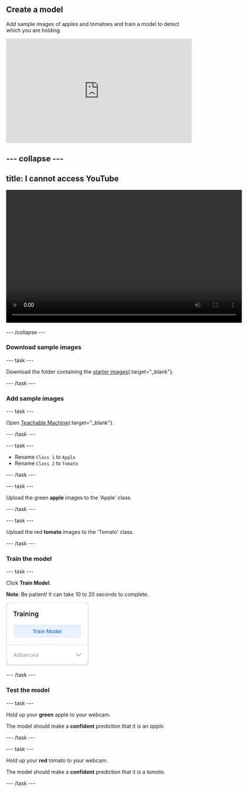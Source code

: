 ## Create a model

Add sample images of apples and tomatoes and train a model to detect which you are holding.

<html>
  <div style="position: relative; overflow: hidden; padding-top: 56.25%;">
    <iframe style="position: absolute; top: 0; left: 0; right: 0; width: 100%; height: 100%; border: none;" src="https://www.youtube.com/embed/XXXXXXXXXXX?rel=0&cc_load_policy=1" allowfullscreen allow="accelerometer; autoplay; clipboard-write; encrypted-media; gyroscope; picture-in-picture; web-share"></iframe>
  </div>
</html>

--- collapse ---
---
title: I cannot access YouTube
---

<video width="640" height="360" controls>
  <source src="images/XXXXXXXXXXX.mp4" type="video/mp4">
Your browser does not support the video tag.
</video>

--- /collapse ---

### Download sample images

--- task ---

Download the folder containing the [starter images](https://drive.google.com/drive/folders/1HrXSmxNgoXrfHJDfdyOyQxV9aPCaWdAZ){:target="_blank"}.

--- /task ---

### Add sample images

--- task ---

Open [Teachable Machine](https://rpf.io/tm){:target="_blank"}.

--- /task ---

--- task ---

- Rename `Class 1` to `Apple` 
- Rename `Class 2` to `Tomato`

--- /task ---

--- task ---

Upload the green **apple** images to the 'Apple' class.

--- /task ---

--- task ---

Upload the red **tomato** images to the 'Tomato' class.

--- /task ---

### Train the model

--- task ---

Click **Train Model**.

**Note**: Be patient! It can take 10 to 20 seconds to complete.

![The 'Train Model' button.](images/train_model.png)

--- /task ---

### Test the model

--- task ---

Hold up your **green** apple to your webcam.

The model should make a **confident** prediction that it is an *apple*.

--- /task ---

--- task ---

Hold up your **red** tomato to your webcam.

The model should make a **confident** prediction that it is a *tomato*.

--- /task ---
